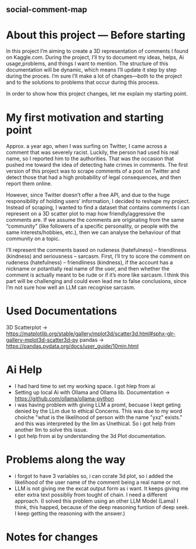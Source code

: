 ## social-comment-map

# About this project — Before starting

In this project I’m aiming to create a 3D representation of comments I found on Kaggle.com. During the project, I’ll try to document my ideas, helps, Ai usage,problems, and things I want to mention. The structure of this documentation will be dynamic, which means I’ll update it step by step during the proces. I’m sure I’ll make a lot of changes—both to the project and to the solutions to problems that occur during this process.

In order to show how this project changes, let me explain my starting point.

# My first motivation and starting point

Approx. a year ago, when I was surfing on Twitter, I came across a comment that was severely racist. Luckily, the person had used his real name, so I reported him to the authorities. That was the occasion that pushed me toward the idea of detecting hate crimes in comments. The first version of this project was to scrape comments of a post on Twitter and detect those that had a high probability of legal consequences, and then report them online.

However, since Twitter doesn’t offer a free API, and due to the huge responsibility of holding users’ information, I decided to reshape my project. Instead of scraping, I wanted to find a dataset that contains comments I can represent on a 3D scatter plot to map how friendly/aggressive the comments are. If we assume the comments are originating from the same “community” (like followers of a specific personality, or people with the same interests/hobbies, etc.), then we can analyse the behaviour of that community on a topic.

I’ll represent the comments based on rudeness (hatefulness) – friendliness (kindness) and seriousness – sarcasm. First, I’ll try to score the comment on rudeness (hatefulness) – friendliness (kindness), if the account has a nickname or potantially real name of the user, and then whether the comment is actually meant to be rude or if it’s more like sarcasm. I think this part will be challenging and could even lead me to false conclusions, since I’m not sure how well an LLM can recognise sarcasm.

# Used Documentations 
3D Scatterplot -> https://matplotlib.org/stable/gallery/mplot3d/scatter3d.html#sphx-glr-gallery-mplot3d-scatter3d-py
pandas -> https://pandas.pydata.org/docs/user_guide/10min.html


# Ai Help
- I had hard time to set my working space. I got hlep from ai
- Setting up local Ai with Ollama and Ollama lib. Documentation -> https://github.com/ollama/ollama-python
- i was having problem with giving LLM a promt, becuase I kept geting denied by the LLm due to ethical Concerns. This was due to my word choiche "what is the likelihood of person with the name "yxz" exists." and this was interpreted by the llm as Unethical. So i got help from another llm to solve this issue.
- I got help from ai by understanding the 3d Plot documentation. 

# Problems along the way 
- i forgot to have 3 variables so, i can ccrate 3d plot, so i added the likelihood of the user name of the comment being a real name or not.
- LLM is not giving me the excat output form as i want. It keeps giving me eiter extra text possibliy from tought of chain. I need a different approach. (I solved this problem using an other LLM Model (Lama) I think, this happed, because of the deep reasoning funtion of deep seek. I keep getting the reasoning with the answer.)


# Notes for changes 
